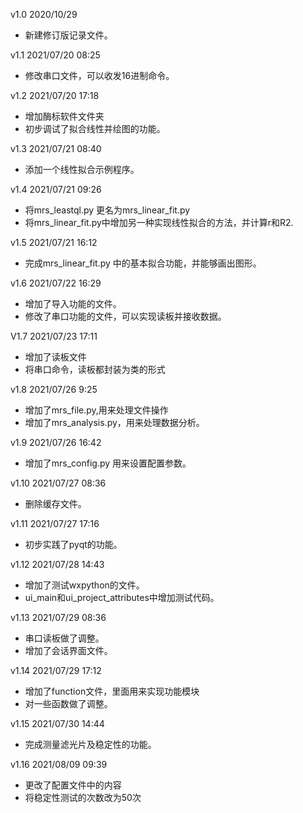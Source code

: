 v1.0
2020/10/29
- 新建修订版记录文件。

v1.1
2021/07/20 08:25
- 修改串口文件，可以收发16进制命令。

v1.2
2021/07/20 17:18
- 增加酶标软件文件夹
- 初步调试了拟合线性并绘图的功能。

v1.3
2021/07/21 08:40
- 添加一个线性拟合示例程序。

v1.4
2021/07/21 09:26
- 将mrs_leastql.py 更名为mrs_linear_fit.py
- 将mrs_linear_fit.py中增加另一种实现线性拟合的方法，并计算r和R2.

v1.5
2021/07/21 16:12
- 完成mrs_linear_fit.py 中的基本拟合功能，并能够画出图形。

v1.6
2021/07/22 16:29
- 增加了导入功能的文件。
- 修改了串口功能的文件，可以实现读板并接收数据。

V1.7
2021/07/23 17:11
- 增加了读板文件
- 将串口命令，读板都封装为类的形式

v1.8
2021/07/26 9:25
- 增加了mrs_file.py,用来处理文件操作
- 增加了mrs_analysis.py，用来处理数据分析。

v1.9
2021/07/26 16:42
- 增加了mrs_config.py 用来设置配置参数。

v1.10
2021/07/27 08:36
- 删除缓存文件。

v1.11
2021/07/27 17:16
- 初步实践了pyqt的功能。

v1.12
2021/07/28 14:43
- 增加了测试wxpython的文件。
- ui_main和ui_project_attributes中增加测试代码。

v1.13
2021/07/29 08:36
- 串口读板做了调整。
- 增加了会话界面文件。

v1.14
2021/07/29 17:12
- 增加了function文件，里面用来实现功能模块
- 对一些函数做了调整。

v1.15
2021/07/30 14:44
- 完成测量滤光片及稳定性的功能。

v1.16
2021/08/09 09:39
- 更改了配置文件中的内容
- 将稳定性测试的次数改为50次

